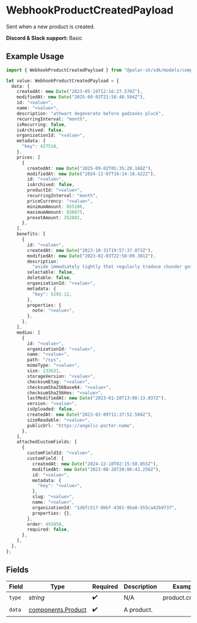 # WebhookProductCreatedPayload

Sent when a new product is created.

**Discord & Slack support:** Basic

## Example Usage

```typescript
import { WebhookProductCreatedPayload } from "@polar-sh/sdk/models/components/webhookproductcreatedpayload.js";

let value: WebhookProductCreatedPayload = {
  data: {
    createdAt: new Date("2023-05-19T12:16:27.570Z"),
    modifiedAt: new Date("2025-09-03T21:58:48.594Z"),
    id: "<value>",
    name: "<value>",
    description: "athwart degenerate before gadzooks pluck",
    recurringInterval: "month",
    isRecurring: false,
    isArchived: false,
    organizationId: "<value>",
    metadata: {
      "key": 427510,
    },
    prices: [
      {
        createdAt: new Date("2025-09-02T05:35:28.168Z"),
        modifiedAt: new Date("2024-12-07T16:14:18.422Z"),
        id: "<value>",
        isArchived: false,
        productId: "<value>",
        recurringInterval: "month",
        priceCurrency: "<value>",
        minimumAmount: 855106,
        maximumAmount: 836675,
        presetAmount: 352882,
      },
    ],
    benefits: [
      {
        id: "<value>",
        createdAt: new Date("2023-10-31T19:57:37.073Z"),
        modifiedAt: new Date("2023-02-03T22:58:09.301Z"),
        description:
          "aside immediately tightly that regularly traduce chunder gosh",
        selectable: false,
        deletable: false,
        organizationId: "<value>",
        metadata: {
          "key": 5293.12,
        },
        properties: {
          note: "<value>",
        },
      },
    ],
    medias: [
      {
        id: "<value>",
        organizationId: "<value>",
        name: "<value>",
        path: "/sys",
        mimeType: "<value>",
        size: 233631,
        storageVersion: "<value>",
        checksumEtag: "<value>",
        checksumSha256Base64: "<value>",
        checksumSha256Hex: "<value>",
        lastModifiedAt: new Date("2023-01-28T13:08:13.837Z"),
        version: "<value>",
        isUploaded: false,
        createdAt: new Date("2023-02-09T11:37:52.504Z"),
        sizeReadable: "<value>",
        publicUrl: "https://angelic-porter.name",
      },
    ],
    attachedCustomFields: [
      {
        customFieldId: "<value>",
        customField: {
          createdAt: new Date("2024-12-10T02:15:58.855Z"),
          modifiedAt: new Date("2023-08-28T20:06:43.256Z"),
          id: "<value>",
          metadata: {
            "key": "<value>",
          },
          slug: "<value>",
          name: "<value>",
          organizationId: "1dbfc517-0bbf-4301-9ba8-555ca42b9737",
          properties: {},
        },
        order: 493850,
        required: false,
      },
    ],
  },
};
```

## Fields

| Field                                                    | Type                                                     | Required                                                 | Description                                              | Example                                                  |
| -------------------------------------------------------- | -------------------------------------------------------- | -------------------------------------------------------- | -------------------------------------------------------- | -------------------------------------------------------- |
| `type`                                                   | *string*                                                 | :heavy_check_mark:                                       | N/A                                                      | product.created                                          |
| `data`                                                   | [components.Product](../../models/components/product.md) | :heavy_check_mark:                                       | A product.                                               |                                                          |
